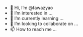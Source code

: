 - 👋 Hi, I’m @fawazyao
- 👀 I’m interested in ...
- 🌱 I’m currently learning ...
- 💞️ I’m looking to collaborate on ...
- 📫 How to reach me ...

<!---
fawazyao/fawazyao is a ✨ special ✨ repository because its `README.md` (this file) appears on your GitHub profile.
You can click the Preview link to take a look at your changes.
--->
